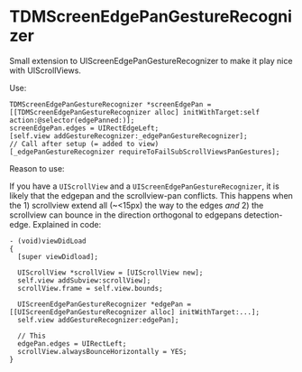 TDMScreenEdgePanGestureRecognizer
=================================

Small extension to UIScreenEdgePanGestureRecognizer to make it play nice with UIScrollViews.

Use:

    TDMScreenEdgePanGestureRecognizer *screenEdgePan = [[TDMScreenEdgePanGestureRecognizer alloc] initWithTarget:self action:@selector(edgePanned:)];
    screenEdgePan.edges = UIRectEdgeLeft;
    [self.view addGestureRecognizer:_edgePanGestureRecognizer];
    // Call after setup (= added to view)
    [_edgePanGestureRecognizer requireToFailSubScrollViewsPanGestures];


Reason to use:

If you have a `UIScrollView` and a `UIScreenEdgePanGestureRecognizer`, it is likely that the edgepan and the scrollview-pan conflicts. This happens when the 1) scrollview extend all (~<15px) the way to the edges *and* 2) the scrollview can bounce in the direction orthogonal to edgepans detection-edge.
Explained in code:

    - (void)viewDidLoad
    {
      [super viewDidload];
      
      UIScrollView *scrollView = [UIScrollView new];
      self.view addSubview:scrollView];
      scrollView.frame = self.view.bounds;
      
      UIScreenEdgePanGestureRecognizer *edgePan = [[UIScreenEdgePanGestureRecognizer alloc] initWithTarget:...];
      self.view addGestureRecognizer:edgePan];
      
      // This
      edgePan.edges = UIRectLeft;
      scrollView.alwaysBounceHorizontally = YES;
    }
